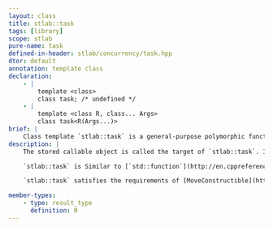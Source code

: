 ```yaml
---
layout: class
title: stlab::task
tags: [library]
scope: stlab
pure-name: task
defined-in-header: stlab/concurrency/task.hpp
dtor: default
annotation: template class
declaration:
    - |
        template <class>
        class task; /* undefined */
    - |
        template <class R, class... Args>
        class task<R(Args...)>
brief: |
    Class template `stlab::task` is a general-purpose polymorphic function wrapper. Instances of `stlab::task` can store, move, and invoke any [Callable](http://en.cppreference.com/w/cpp/concept/Callable) target -- functions, lambda expressions, bind expressions, or other function objects, as well as pointers to member functions and pointers to data members.
description: |
    The stored callable object is called the target of `stlab::task`. If an `stlab::task` contains no target, it is called _empty_. Invoking the target of an empty `stlab::task` results in [`std::bad_function_call`](http://en.cppreference.com/w/cpp/utility/functional/bad_function_call) exception being thrown.

    `stlab::task` is Similar to [`std::function`](http://en.cppreference.com/w/cpp/utility/functional/function) except it is not copyable and supports move-only and mutable callable targets which is especially useful for targets that may only be invoked once, often useful to deliver a message or payload in tasking or messaging system.

    `stlab::task` satisfies the requirements of [MoveConstructible](http://en.cppreference.com/w/cpp/concept/MoveConstructible) and [MoveAssignable](http://en.cppreference.com/w/cpp/concept/MoveAssignable).

member-types:
    - type: result_type
      definition: R
---
```

